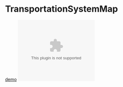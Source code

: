 # TransportationSystemMap
[demo](http://htmlpreview.github.io/?https://github.com/JoyJoyWang/TransportationSystemMap/blob/main/street%20rating%20and%20classification/index.html)
<object type="html" data="[/media/examples/In-CC0.pdf](http://htmlpreview.github.io/?https://github.com/JoyJoyWang/TransportationSystemMap/blob/main/street%20rating%20and%20classification/index.html)http://htmlpreview.github.io/?https://github.com/JoyJoyWang/TransportationSystemMap/blob/main/street%20rating%20and%20classification/index.html" width="250" height="200"></object>


